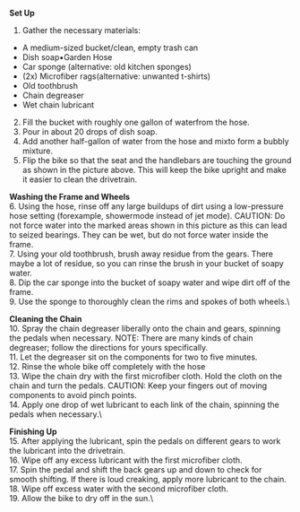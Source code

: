 **Set Up**
1. Gather the necessary materials:
* A medium-sized bucket/clean, empty trash can
* Dish soap▪Garden Hose
* Car sponge (alternative: old kitchen sponges)
* (2x) Microfiber rags(alternative: unwanted t-shirts)
* Old toothbrush
* Chain degreaser
* Wet chain lubricant

2. Fill the bucket with roughly one gallon of waterfrom the hose.
3. Pour in about 20 drops of dish soap.
4. Add another half-gallon of water from the hose and mixto form a bubbly mixture.
5. Flip the bike so that the seat and the handlebars are touching the ground as shown in the picture above. This will keep the bike upright and make it easier to clean the drivetrain.

**Washing the Frame and Wheels**\
6. Using the hose, rinse off any large buildups of dirt using a low-pressure hose setting (forexample, showermode instead of jet mode). CAUTION: Do not force water into the marked areas shown in this picture as this can lead to seized bearings. They can be wet, but do not force water inside the frame.\
7. Using your old toothbrush, brush away residue from the gears. There maybe a lot of residue, so you can rinse the brush in your bucket of soapy water.\
8. Dip the car sponge into the bucket of soapy water and wipe dirt off of the frame.\
9. Use the sponge to thoroughly clean the rims and spokes of both wheels.\

**Cleaning the Chain**\
10. Spray the chain degreaser liberally onto the chain and gears, spinning the pedals when necessary. NOTE: There are many kinds of chain degreaser; follow the directions for yours specifically.\
11. Let the degreaser sit on the components for two to five minutes.\
12. Rinse the whole bike off completely with the hose\
13. Wipe the chain dry with the first microfiber cloth. Hold the cloth on the chain and turn the pedals. CAUTION: Keep your fingers out of moving components to avoid pinch points.\
14. Apply one drop of wet lubricant to each link of the chain, spinning the pedals when necessary.\

**Finishing Up**\
15. After applying the lubricant, spin the pedals on different gears to work the lubricant into the drivetrain.\
16. Wipe off any excess lubricant with the first microfiber cloth.\
17. Spin the pedal and shift the back gears up and down to check for smooth shifting. If there is loud creaking, apply more lubricant to the chain.\
18. Wipe off excess water with the second microfiber cloth.\
19. Allow the bike to dry off in the sun.\
